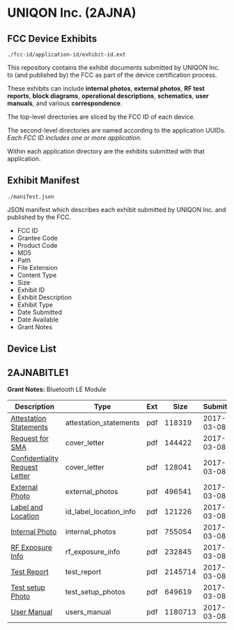 # UNIQON Inc. (2AJNA)
## FCC Device Exhibits

```
./fcc-id/application-id/exhibit-id.ext
```

This repository contains the exhibit documents submitted by UNIQON Inc. to (and published by) the FCC as part of the device certification process.

These exhibits can include **internal photos**, **external photos**, **RF test reports**, **block diagrams**, **operational descriptions**, **schematics**, **user manuals**, and various **correspondence**.

The top-level directories are sliced by the FCC ID of each device.

The second-level directories are named according to the application UUIDs. *Each FCC ID includes one or more application.*

Within each application directory are the exhibits submitted with that application. 

## Exhibit Manifest

```
./manifest.json
```

JSON manifest which describes each exhibit submitted by UNIQON Inc. and published by the FCC.

- FCC ID
- Grantee Code
- Product Code
- MD5
- Path
- File Extension
- Content Type
- Size
- Exhibit ID
- Exhibit Description
- Exhibit Type
- Date Submitted
- Date Available
- Grant Notes

## Device List
## 2AJNABITLE1
**Grant Notes:** Bluetooth LE Module

| Description | Type | Ext | Size | Submitted | Available |
| ----------- | ---- | --- | ---- | --------- | --------- |
| [Attestation Statements](2AJNABITLE1/f203d01f1cee4a8f7743d66db09d8b2b/3307949.pdf) | attestation_statements | pdf | 118319 | 2017-03-08 | 2017-03-09 |
| [Request for SMA](2AJNABITLE1/f203d01f1cee4a8f7743d66db09d8b2b/3308845.pdf) | cover_letter | pdf | 144422 | 2017-03-08 | 2017-03-09 |
| [Confidentiality Request Letter](2AJNABITLE1/f203d01f1cee4a8f7743d66db09d8b2b/3308903.pdf) | cover_letter | pdf | 128041 | 2017-03-08 | 2017-03-09 |
| [External Photo](2AJNABITLE1/f203d01f1cee4a8f7743d66db09d8b2b/3308455.pdf) | external_photos | pdf | 496541 | 2017-03-08 | 2017-03-09 |
| [Label and Location](2AJNABITLE1/f203d01f1cee4a8f7743d66db09d8b2b/3308566.pdf) | id_label_location_info | pdf | 121226 | 2017-03-08 | 2017-03-09 |
| [Internal Photo](2AJNABITLE1/f203d01f1cee4a8f7743d66db09d8b2b/3308262.pdf) | internal_photos | pdf | 755054 | 2017-03-08 | 2017-09-05 |
| [RF Exposure Info](2AJNABITLE1/f203d01f1cee4a8f7743d66db09d8b2b/3308735.pdf) | rf_exposure_info | pdf | 232845 | 2017-03-08 | 2017-03-09 |
| [Test Report](2AJNABITLE1/f203d01f1cee4a8f7743d66db09d8b2b/3308582.pdf) | test_report | pdf | 2145714 | 2017-03-08 | 2017-03-09 |
| [Test setup Photo](2AJNABITLE1/f203d01f1cee4a8f7743d66db09d8b2b/3308808.pdf) | test_setup_photos | pdf | 649619 | 2017-03-08 | 2017-03-09 |
| [User Manual](2AJNABITLE1/f203d01f1cee4a8f7743d66db09d8b2b/3308354.pdf) | users_manual | pdf | 1180713 | 2017-03-08 | 2017-09-05 |
